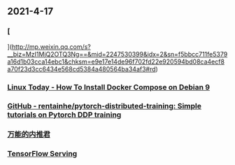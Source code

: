 
## 2021-4-17

### [
](http://mp.weixin.qq.com/s?__biz=MzI1MjQ2OTQ3Ng==&mid=2247530399&idx=2&sn=f5bbcc711fe5379a16d1b03cca14ebc1&chksm=e9e17e14de96f702fd22e920594bd08ca4ecf8a70f23d3cc6434e568cd5384a480564ba34af3#rd)

### [Linux Today - How To Install Docker Compose on Debian 9](https://www.linuxtoday.com/developer/how-to-install-docker-compose-on-debian-9-210414232505.html)

### [GitHub - rentainhe/pytorch-distributed-training: Simple tutorials on Pytorch DDP training](https://github.com/rentainhe/pytorch-distributed-training)

### [万能的内推君](https://www.lpime.cn/haoke/?continueFlag=fd585bac65c9763793ec3306fa1ab18f)

### [TensorFlow Serving](https://juejin.cn/post/6951339686866452494)